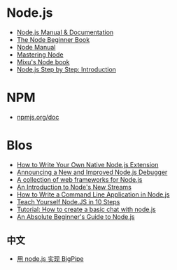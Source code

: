 Node.js
======

* [Node.js Manual & Documentation](http://nodejs.org/api/process.html)
* [The Node Beginner Book](http://www.nodebeginner.org/)
* [Node Manual](http://nodemanual.org/latest/nodejs_dev_guide/index.html)
* [Mastering Node](http://visionmedia.github.io/masteringnode/book.html)
* [Mixu's Node book](http://book.mixu.net/)
* [Node.js Step by Step: Introduction](http://net.tutsplus.com/tutorials/javascript-ajax/this-time-youll-learn-node-js/?search_index=5)

NPM
======

* [npmjs.org/doc](https://npmjs.org/doc/)

Blos
======

* [How to Write Your Own Native Node.js Extension](http://syskall.com/how-to-write-your-own-native-nodejs-extension/index.html/)
* [Announcing a New and Improved Node.js Debugger](http://blog.strongloop.com/announcing-a-new-and-improved-node-js-debugger/)
* [A collection of web frameworks for Node.js](http://nodewebmodules.com/)
* [An Introduction to Node's New Streams](http://calv.info/an-introduction-to-nodes-new-streams/)
* [How to Write a Command Line Application in Node.js](http://blog.liangzan.net/blog/2012/07/30/how-to-write-a-command-line-application-in-node-dot-js/)
* [Teach Yourself Node.JS in 10 Steps](http://blog.ponyfoo.com/2013/07/12/teach-yourself-nodejs-in-10-steps)
* [Tutorial: How to create a basic chat with node.js](http://arminboss.de/blog/2013/tutorial-how-to-create-a-basic-chat-with-node-js/)
* [An Absolute Beginner's Guide to Node.js](http://blog.modulus.io/absolute-beginners-guide-to-nodejs)

中文
------

* [用 node.js 实现 BigPipe](http://engineering.xueqiu.com/blog/2013/02/27/implementing-bigpipe-in-nodejs/)